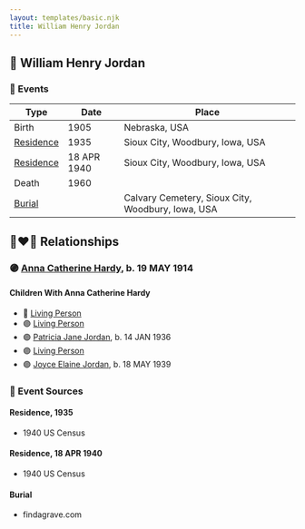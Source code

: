```yaml
---
layout: templates/basic.njk
title: William Henry Jordan
---
```

## 🔵 William Henry Jordan

### 📆 Events

Type | Date | Place
------ | ------ | ------
Birth | 1905 | Nebraska, USA
[Residence](#event-42fcc71d-f9fc-43a6-b9ff-0fa4ea030441) | 1935 | Sioux City, Woodbury, Iowa, USA
[Residence](#event-0be65964-9b93-41ff-a3c0-dba8047f7cf1) | 18 APR 1940 | Sioux City, Woodbury, Iowa, USA
Death | 1960 |
[Burial](#event-52c01188-df5b-48e7-b9e6-eb63967d7f87) |  | Calvary Cemetery, Sioux City, Woodbury, Iowa, USA

## 👩‍❤️‍👨 Relationships

### 🟣 [Anna Catherine Hardy](/people/2/25919759), b. 19 MAY 1914

#### Children With Anna Catherine Hardy
* 🔵 [Living Person](/people/7/71455712)
* 🟣 [Living Person](/people/8/81156064)
* 🟣 [Patricia Jane Jordan](/people/8/8578400), b. 14 JAN 1936
* 🟣 [Living Person](/people/1/16458922)
* 🟣 [Joyce Elaine Jordan](/people/8/86240475), b. 18 MAY 1939
### 📰 Event Sources

#### <a id="event-42fcc71d-f9fc-43a6-b9ff-0fa4ea030441"></a> Residence, 1935
* 1940 US Census

#### <a id="event-0be65964-9b93-41ff-a3c0-dba8047f7cf1"></a> Residence, 18 APR 1940
* 1940 US Census

#### <a id="event-52c01188-df5b-48e7-b9e6-eb63967d7f87"></a> Burial
* findagrave.com
